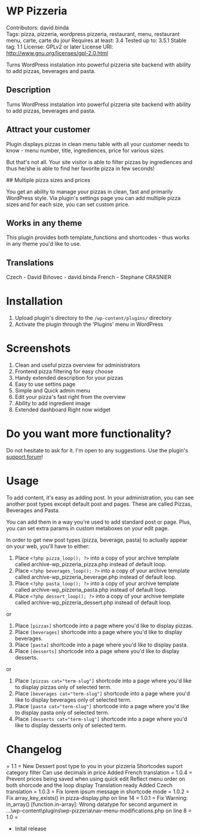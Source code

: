 # WP Pizzeria
Contributors: david.binda	
Tags: pizza, pizzeria, wordpress pizzeria, restaurant, menu, restaurant menu, carte, carte du jour
Requires at least: 3.4
Tested up to: 3.5.1
Stable tag: 1.1
License: GPLv2 or later
License URI: http://www.gnu.org/licenses/gpl-2.0.html

Turns WordPress instalation into powerful pizzeria site backend with ability to add pizzas, beverages and pasta. 

## Description

Turns WordPress instalation into powerful pizzeria site backend with ability to add pizzas, beverages and pasta.

## Attract your customer

Plugin displays pizzas in clean menu table with all your customer needs to know - menu number, title, ingrediences, price for various sizes.

But that's not all. Your site visitor is able to filter pizzas by ingrediences and thus he/she is able to find her favorite pizza in few seconds!

## Multiple pizza sizes and prices

You get an ability to manage your pizzas in clean, fast and primarily WordPress style. Via plugin's settings page you can add multiple pizza sizes and for each size, you can set custom price.

## Works in any theme

This plugin provides both template_functions and shortcodes - thus works in any theme you'd like to use.

## Translations

Czech - David Biňovec - david.binda
French - Stephane CRASNIER

# Installation

1. Upload plugin's directory to the `/wp-content/plugins/` directory
1. Activate the plugin through the 'Plugins' menu in WordPress

# Screenshots

1. Clean and useful pizza overview for administrators
2. Frontend pizza filtering for easy choose
3. Handy extended description for your pizzas
4. Easy to use settins page
5. Simple and Quick admin menu
6. Edit your pizza's fast right from the overview
7. Ability to add ingredient image
8. Extended dashboard Right now widget

# Do you want more functionality?

Do not hesitate to ask for it. I'm open to any suggestions. Use the plugin's [support forum](http://wordpress.org/support/plugin/wp-pizzeria "WP Pizzeria support forum on wordpress.org")!

# Usage

To add content, it's easy as adding post. In your administration, you can see another post types except default post and pages. These are called Pizzas, Beverages and Pasta.

You can add them in a way you're used to add standard post or page. Plus, you can set extra params in custom metaboxes on your edit page.

In order to get new post types (pizza, beverage, pasta) to actually appear on your web, you'll have to either:

1. Place `<?php pizza_loop(); ?>` into a copy of your archive template called archive-wp_pizzeria_pizza.php instead of default loop.
1. Place `<?php beverages_loop(); ?>` into a copy of your archive template called archive-wp_pizzeria_beverage.php instead of default loop.
1. Place `<?php pasta_loop(); ?>` into a copy of your archive template called archive-wp_pizzeria_pasta.php instead of default loop.
1. Place `<?php dessert_loop(); ?>` into a copy of your archive template called archive-wp_pizzeria_dessert.php instead of default loop.

or

1. Place `[pizzas]` shortcode into a page where you'd like to display pizzas.
1. Place `[beverages]` shortcode into a page where you'd like to display beverages.
1. Place `[pasta]` shortcode into a page where you'd like to display pasta.
1. Place `[desserts]` shortcode into a page where you'd like to display desserts.

or

1. Place `[pizzas cat="term-slug"]` shortcode into a page where you'd like to display pizzas only of selected term.
1. Place `[beverages cat="term-slug"]` shortcode into a page where you'd like to display beverages only of selected term.
1. Place `[pasta cat="term-slug"]` shortcode into a page where you'd like to display pasta only of selected term.
1. Place `[desserts cat="term-slug"]` shortcode into a page where you'd like to display desserts only of selected term.

# Changelog

= 1.1 =
New Dessert post type to you in your pizzeria
Shortcodes suport category filter
Can use decimals in price
Added French translation
= 1.0.4 =
Prevent prices being saved when using quick edit
Reflect menu order on both shorcode and the loop display
Translation ready
Added Czech translation
= 1.0.3 =
Fix lorem ipsum message in shortcode mode
= 1.0.2 =
Fix array_key_exists() in pizza-display.php on line 14
= 1.0.1 =
Fix Warning: in_array() [function.in-array]: Wrong datatype for second argument in ...\wp-content\plugins\wp-pizzeria\nav-menu-modifications.php on line 8
= 1.0 =
* Inital release
